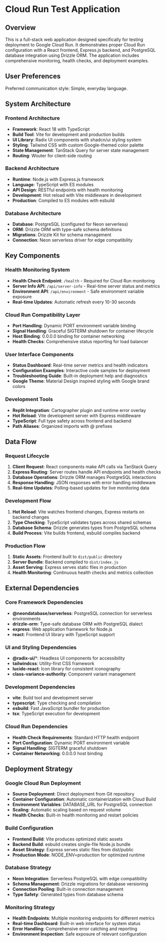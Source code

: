 # Cloud Run Test Application

## Overview

This is a full-stack web application designed specifically for testing deployment to Google Cloud Run. It demonstrates proper Cloud Run configuration with a React frontend, Express.js backend, and PostgreSQL database integration using Drizzle ORM. The application includes comprehensive monitoring, health checks, and deployment examples.

## User Preferences

Preferred communication style: Simple, everyday language.

## System Architecture

### Frontend Architecture
- **Framework**: React 18 with TypeScript
- **Build Tool**: Vite for development and production builds
- **UI Library**: Radix UI components with shadcn/ui styling system
- **Styling**: Tailwind CSS with custom Google-themed color palette
- **State Management**: TanStack Query for server state management
- **Routing**: Wouter for client-side routing

### Backend Architecture
- **Runtime**: Node.js with Express.js framework
- **Language**: TypeScript with ES modules
- **API Design**: RESTful endpoints with health monitoring
- **Development**: Hot reload with Vite middleware in development
- **Production**: Compiled to ES modules with esbuild

### Database Architecture
- **Database**: PostgreSQL (configured for Neon serverless)
- **ORM**: Drizzle ORM with type-safe schema definitions
- **Migrations**: Drizzle Kit for schema management
- **Connection**: Neon serverless driver for edge compatibility

## Key Components

### Health Monitoring System
- **Health Check Endpoint**: `/health` - Required for Cloud Run monitoring
- **Server Info API**: `/api/server-info` - Real-time server status and metrics
- **Environment API**: `/api/environment` - Safe environment variable exposure
- **Real-time Updates**: Automatic refresh every 10-30 seconds

### Cloud Run Compatibility Layer
- **Port Handling**: Dynamic PORT environment variable binding
- **Signal Handling**: Graceful SIGTERM shutdown for container lifecycle
- **Host Binding**: 0.0.0.0 binding for container networking
- **Health Checks**: Comprehensive status reporting for load balancer

### User Interface Components
- **Status Dashboard**: Real-time server metrics and health indicators
- **Configuration Examples**: Interactive code samples for deployment
- **Troubleshooting Guide**: Built-in deployment help and diagnostics
- **Google Theme**: Material Design inspired styling with Google brand colors

### Development Tools
- **Replit Integration**: Cartographer plugin and runtime error overlay
- **Hot Reload**: Vite development server with Express middleware
- **TypeScript**: Full type safety across frontend and backend
- **Path Aliases**: Organized imports with @ prefixes

## Data Flow

### Request Lifecycle
1. **Client Request**: React components make API calls via TanStack Query
2. **Express Routing**: Server routes handle API endpoints and health checks
3. **Database Operations**: Drizzle ORM manages PostgreSQL interactions
4. **Response Handling**: JSON responses with error handling middleware
5. **Real-time Updates**: Polling-based updates for live monitoring data

### Development Flow
1. **Hot Reload**: Vite watches frontend changes, Express restarts on backend changes
2. **Type Checking**: TypeScript validates types across shared schemas
3. **Database Schema**: Drizzle generates types from PostgreSQL schema
4. **Build Process**: Vite builds frontend, esbuild compiles backend

### Production Flow
1. **Static Assets**: Frontend built to `dist/public` directory
2. **Server Bundle**: Backend compiled to `dist/index.js`
3. **Asset Serving**: Express serves static files in production
4. **Health Monitoring**: Continuous health checks and metrics collection

## External Dependencies

### Core Framework Dependencies
- **@neondatabase/serverless**: PostgreSQL connection for serverless environments
- **drizzle-orm**: Type-safe database ORM with PostgreSQL dialect
- **express**: Web application framework for Node.js
- **react**: Frontend UI library with TypeScript support

### UI and Styling Dependencies
- **@radix-ui/***: Headless UI components for accessibility
- **tailwindcss**: Utility-first CSS framework
- **lucide-react**: Icon library for consistent iconography
- **class-variance-authority**: Component variant management

### Development Dependencies
- **vite**: Build tool and development server
- **typescript**: Type checking and compilation
- **esbuild**: Fast JavaScript bundler for production
- **tsx**: TypeScript execution for development

### Cloud Run Dependencies
- **Health Check Requirements**: Standard HTTP health endpoint
- **Port Configuration**: Dynamic PORT environment variable
- **Signal Handling**: SIGTERM graceful shutdown
- **Container Networking**: 0.0.0.0 host binding

## Deployment Strategy

### Google Cloud Run Deployment
- **Source Deployment**: Direct deployment from Git repository
- **Container Configuration**: Automatic containerization with Cloud Build
- **Environment Variables**: DATABASE_URL for PostgreSQL connection
- **Scaling**: Automatic scaling based on request volume
- **Health Checks**: Built-in health monitoring and restart policies

### Build Configuration
- **Frontend Build**: Vite produces optimized static assets
- **Backend Build**: esbuild creates single-file Node.js bundle
- **Asset Strategy**: Express serves static files from dist/public
- **Production Mode**: NODE_ENV=production for optimized runtime

### Database Strategy
- **Neon Integration**: Serverless PostgreSQL with edge compatibility
- **Schema Management**: Drizzle migrations for database versioning
- **Connection Pooling**: Built-in connection management
- **Type Safety**: Generated types from database schema

### Monitoring Strategy
- **Health Endpoints**: Multiple monitoring endpoints for different metrics
- **Real-time Dashboard**: Built-in web interface for system status
- **Error Handling**: Comprehensive error catching and reporting
- **Environment Inspection**: Safe exposure of relevant configuration